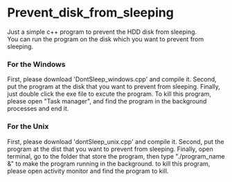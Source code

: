 # Prevent_disk_from_sleeping  
  Just a simple c++ program to prevent the HDD disk from sleeping.  
  You can run the program on the disk which you want to prevent from sleeping.  
  
  ### For the Windows
  First, please download 'DontSleep_windows.cpp' and compile it. Second, put the program at the disk that you want to prevent from sleeping. Finally, just double click the exe file to excute the program.
  To kill this program, please open "Task manager", and find the program in the background processes and end it.
  
  ### For the Unix
  First, please download 'dontSleep_unix.cpp' and compile it. Second, put the program at the dist that you want to prevent from sleeping. Finally, open terminal, go to the folder that store the program, then type "./program_name &" to make the program running in the background. 
  to kill this program, please open activity monitor and find the program to kill.
